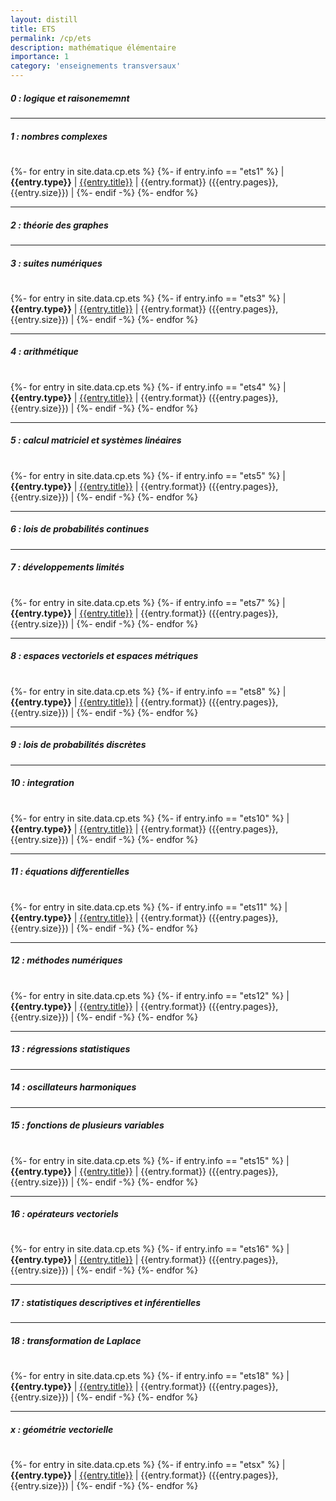 ```yaml
---
layout: distill
title: ETS
permalink: /cp/ets
description: mathématique élémentaire
importance: 1
category: 'enseignements transversaux'
---
```


##### **0 : logique et raisonememnt**

---

##### **1 : nombres complexes**

|          |          |          |
| :------: | -------- | -------: |
{%- for entry in site.data.cp.ets %}
{%- if entry.info == "ets1" %}
| **{{entry.type}}** | <a href="{{ entry.url }}" target="_blank" rel="noopener noreferrer">{{entry.title}}</a> | {{entry.format}} ({{entry.pages}}, {{entry.size}}) |
{%- endif -%}
{%- endfor %}

---

##### **2 : théorie des graphes**

---

##### **3 : suites numériques**

|          |          |          |
| :------: | -------- | -------: |
{%- for entry in site.data.cp.ets %}
{%- if entry.info == "ets3" %}
| **{{entry.type}}** | <a href="{{ entry.url }}" target="_blank" rel="noopener noreferrer">{{entry.title}}</a> | {{entry.format}} ({{entry.pages}}, {{entry.size}}) |
{%- endif -%}
{%- endfor %}

---

##### **4 : arithmétique**

|          |          |          |
| :------: | -------- | -------: |
{%- for entry in site.data.cp.ets %}
{%- if entry.info == "ets4" %}
| **{{entry.type}}** | <a href="{{ entry.url }}" target="_blank" rel="noopener noreferrer">{{entry.title}}</a> | {{entry.format}} ({{entry.pages}}, {{entry.size}}) |
{%- endif -%}
{%- endfor %}

---

##### **5 : calcul matriciel et systèmes linéaires**

|          |          |          |
| :------: | -------- | -------: |
{%- for entry in site.data.cp.ets %}
{%- if entry.info == "ets5" %}
| **{{entry.type}}** | <a href="{{ entry.url }}" target="_blank" rel="noopener noreferrer">{{entry.title}}</a> | {{entry.format}} ({{entry.pages}}, {{entry.size}}) |
{%- endif -%}
{%- endfor %}

---

##### **6 : lois de probabilités continues**

---

##### **7 : développements limités**

|          |          |          |
| :------: | -------- | -------: |
{%- for entry in site.data.cp.ets %}
{%- if entry.info == "ets7" %}
| **{{entry.type}}** | <a href="{{ entry.url }}" target="_blank" rel="noopener noreferrer">{{entry.title}}</a> | {{entry.format}} ({{entry.pages}}, {{entry.size}}) |
{%- endif -%}
{%- endfor %}

---

##### **8 : espaces vectoriels et espaces métriques**

|          |          |          |
| :------: | -------- | -------: |
{%- for entry in site.data.cp.ets %}
{%- if entry.info == "ets8" %}
| **{{entry.type}}** | <a href="{{ entry.url }}" target="_blank" rel="noopener noreferrer">{{entry.title}}</a> | {{entry.format}} ({{entry.pages}}, {{entry.size}}) |
{%- endif -%}
{%- endfor %}

---

##### **9 : lois de probabilités discrètes**

---

##### **10 : integration**

|          |          |          |
| :------: | -------- | -------: |
{%- for entry in site.data.cp.ets %}
{%- if entry.info == "ets10" %}
| **{{entry.type}}** | <a href="{{ entry.url }}" target="_blank" rel="noopener noreferrer">{{entry.title}}</a> | {{entry.format}} ({{entry.pages}}, {{entry.size}}) |
{%- endif -%}
{%- endfor %}

---

##### **11 : équations differentielles**

|          |          |          |
| :------: | -------- | -------: |
{%- for entry in site.data.cp.ets %}
{%- if entry.info == "ets11" %}
| **{{entry.type}}** | <a href="{{ entry.url }}" target="_blank" rel="noopener noreferrer">{{entry.title}}</a> | {{entry.format}} ({{entry.pages}}, {{entry.size}}) |
{%- endif -%}
{%- endfor %}

---

##### **12 : méthodes numériques**

|          |          |          |
| :------: | -------- | -------: |
{%- for entry in site.data.cp.ets %}
{%- if entry.info == "ets12" %}
| **{{entry.type}}** | <a href="{{ entry.url }}" target="_blank" rel="noopener noreferrer">{{entry.title}}</a> | {{entry.format}} ({{entry.pages}}, {{entry.size}}) |
{%- endif -%}
{%- endfor %}

---

##### **13 : régressions statistiques**

---

##### **14 : oscillateurs harmoniques**

---

##### **15 : fonctions de plusieurs variables**

|          |          |          |
| :------: | -------- | -------: |
{%- for entry in site.data.cp.ets %}
{%- if entry.info == "ets15" %}
| **{{entry.type}}** | <a href="{{ entry.url }}" target="_blank" rel="noopener noreferrer">{{entry.title}}</a> | {{entry.format}} ({{entry.pages}}, {{entry.size}}) |
{%- endif -%}
{%- endfor %}

---

##### **16 : opérateurs vectoriels**

|          |          |          |
| :------: | -------- | -------: |
{%- for entry in site.data.cp.ets %}
{%- if entry.info == "ets16" %}
| **{{entry.type}}** | <a href="{{ entry.url }}" target="_blank" rel="noopener noreferrer">{{entry.title}}</a> | {{entry.format}} ({{entry.pages}}, {{entry.size}}) |
{%- endif -%}
{%- endfor %}

---

##### **17 : statistiques descriptives et inférentielles**

---

##### **18 : transformation de Laplace**

|          |          |          |
| :------: | -------- | -------: |
{%- for entry in site.data.cp.ets %}
{%- if entry.info == "ets18" %}
| **{{entry.type}}** | <a href="{{ entry.url }}" target="_blank" rel="noopener noreferrer">{{entry.title}}</a> | {{entry.format}} ({{entry.pages}}, {{entry.size}}) |
{%- endif -%}
{%- endfor %}

---

##### **x : géométrie vectorielle**

|          |          |          |
| :------: | -------- | -------: |
{%- for entry in site.data.cp.ets %}
{%- if entry.info == "etsx" %}
| **{{entry.type}}** | <a href="{{ entry.url }}" target="_blank" rel="noopener noreferrer">{{entry.title}}</a> | {{entry.format}} ({{entry.pages}}, {{entry.size}}) |
{%- endif -%}
{%- endfor %}

